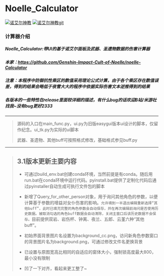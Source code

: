 # Noelle_Calculator

[![诺艾尔神教](https://www.noelle.cool/favicon.ico)](https://www.noelle.cool/)
[![诺艾尔神教git](https://img.shields.io/badge/-%E8%AF%BA%E8%89%BE%E5%B0%94%E7%A5%9E%E6%95%99-orange)](https://github.com/Genshin-Impact-Cult-of-Noelle)

### 计算器介绍
##### Noelle_Calculator:带UI的基于诺艾尔面板及武器、圣遗物数据的伤害计算器
##### 本家：https://github.com/Genshin-Impact-Cult-of-Noelle/noelle-Calculator

##### 注意：本程序中防御抗性乘区的数值采用理论公式计算，由于各个乘区存在数值误差，得到的结果会略低于夜雪大大的程序中依据实际伤害文本逆推得到的结果

##### 各版本的一些特性在release里面较详细的描述，有什么bug的话欢迎B站/米游社找我~没有bug更好2333
---
> 源码的入口在main_func.py，ui.py为旧版easygui版本ui设计的脚本，仅留作纪念。ui_tk.py为实际的ui脚本
>
> 武器、圣遗物、其他buff可按照格式修改，基础格式参见buff.py
---
> 3.1版本更新主要内容
>-
>- 可通过build_env.bat创建conda环境，当然前提是有conda。随后用run.bat在conda环境中运行代码。pyinstall.bat提供了定制化代码后通过pyinstaller自动生成可执行文件包的脚本
>
>- 新增了Query_for_other_person对象，用于询问其他角色的参数，以便计算基于参数的增益对女仆伤害的影响。`允许填到一半退出编辑重新选择“其他buff”，此时已填充完整的角色参数会自动保存，并在再次编辑前询问是否使用历史数据。被取消勾选的角色buff数据会自动清除，关闭主窗口后该历史数据不会保存。`目前提供双岩、岩伤杯、钟离、夜兰、五郎、云堇六种“其他buff”。
>
>- 初始界面背景图片名设置为background_cc.png，访问新角色参数窗口的背景图片名为background.png，可通过修改文件名更换背景
>
>- 已设置与原图宽高比相同的自适应的窗体大小，强制锁高度最大800，最小没有限制
>
>- 凹了一下对齐，看起来更工整了~
